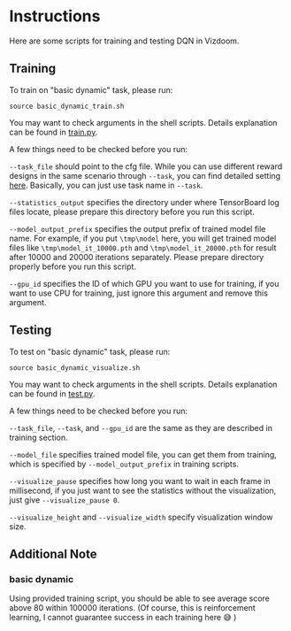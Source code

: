 # Instructions

Here are some scripts for training and testing DQN in Vizdoom.

## Training

To train on "basic dynamic" task, please run:

```
source basic_dynamic_train.sh
```

You may want to check arguments in the shell scripts. Details explanation can be found in [train.py](https://github.com/Junchi-Liang/rl_benchmark/blob/master/python3/rl_benchmark/algorithm/dqn/torch_v1/scripts/vizdoom/conv_dqn/train.py).

A few things need to be checked before you run:

`--task_file` should point to the cfg file. While you can use different reward designs in the same scenario through `--task`, you can find detailed setting [here](https://github.com/Junchi-Liang/rl_benchmark/blob/master/python3/rl_benchmark/env/discrete_action/vizdoom/std_env.py#L74). Basically, you can just use task name in `--task`.

`--statistics_output` specifies the directory under where TensorBoard log files locate, please prepare this directory before you run this script.

`--model_output_prefix` specifies the output prefix of trained model file name. For example, if you put `\tmp\model` here, you will get trained model files like `\tmp\model_it_10000.pth` and `\tmp\model_it_20000.pth` for result after 10000 and 20000 iterations separately. Please prepare directory properly before you run this script.

`--gpu_id` specifies the ID of which GPU you want to use for training, if you want to use CPU for training, just ignore this argument and remove this argument.

## Testing

To test on "basic dynamic" task, please run:

```
source basic_dynamic_visualize.sh
```

You may want to check arguments in the shell scripts. Details explanation can be found in [test.py](https://github.com/Junchi-Liang/rl_benchmark/blob/master/python3/rl_benchmark/algorithm/dqn/torch_v1/scripts/vizdoom/conv_dqn/test.py).

A few things need to be checked before you run:

`--task_file`, `--task`, and `--gpu_id` are the same as they are described in training section.

`--model_file` specifies trained model file, you can get them from training, which is specified by `--model_output_prefix` in training scripts.

`--visualize_pause` specifies how long you want to wait in each frame in millisecond, if you just want to see the statistics without the visualization, just give `--visualize_pause 0`.

`--visualize_height` and `--visualize_width` specify visualization window size.

## Additional Note

### basic dynamic

Using provided training script, you should be able to see average score above 80 within 100000 iterations. (Of course, this is reinforcement learning, I cannot guarantee success in each training here :sweat_smile: )

